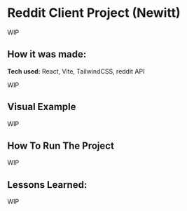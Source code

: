 # Reddit Client Project (Newitt)

WIP

## How it was made:

**Tech used:** React, Vite, TailwindCSS, reddit API

WIP

## Visual Example

WIP

## How To Run The Project

WIP

## Lessons Learned:

WIP
